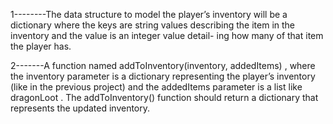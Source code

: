 1--------The data structure to model the
player’s inventory will be a dictionary where the keys are string values
describing the item in the inventory and the value is an integer value detail-
ing how many of that item the player has.

2-------A function named addToInventory(inventory, addedItems) , where the
inventory parameter is a dictionary representing the player’s inventory (like
in the previous project) and the addedItems parameter is a list like dragonLoot .
The addToInventory() function should return a dictionary that represents the
updated inventory.
